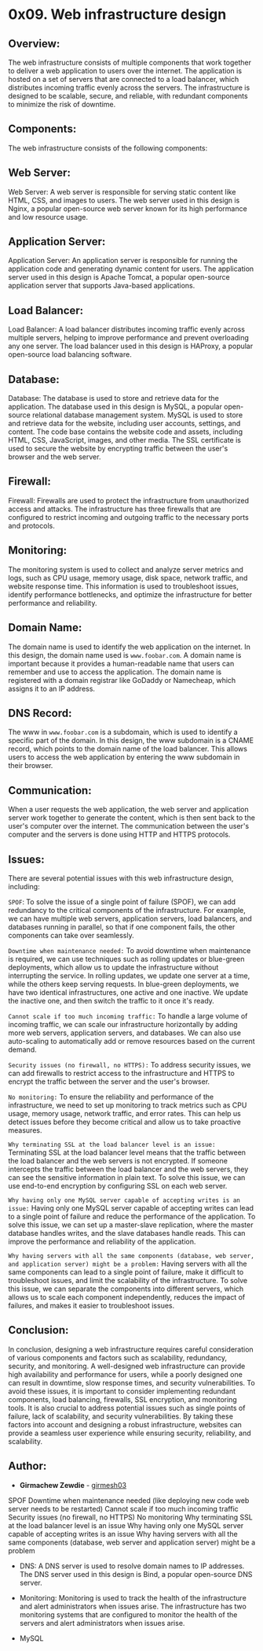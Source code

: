 # 0x09. Web infrastructure design

## Overview:

The web infrastructure consists of multiple components that work together to deliver a web application to users over the internet. The application is hosted on a set of servers that are connected to a load balancer, which distributes incoming traffic evenly across the servers. The infrastructure is designed to be scalable, secure, and reliable, with redundant components to minimize the risk of downtime.

## Components:
The web infrastructure consists of the following components:

## Web Server:

Web Server: A web server is responsible for serving static content like HTML, CSS, and images to users. The web server used in this design is Nginx, a popular open-source web server known for its high performance and low resource usage.

## Application Server:

Application Server: An application server is responsible for running the application code and generating dynamic content for users. The application server used in this design is Apache Tomcat, a popular open-source application server that supports Java-based applications.

## Load Balancer:

Load Balancer: A load balancer distributes incoming traffic evenly across multiple servers, helping to improve performance and prevent overloading any one server. The load balancer used in this design is HAProxy, a popular open-source load balancing software.

## Database:

Database: The database is used to store and retrieve data for the application. The database used in this design is MySQL, a popular open-source relational database management system. MySQL is used to store and retrieve data for the website, including user accounts, settings, and content. The code base contains the website code and assets, including HTML, CSS, JavaScript, images, and other media. The SSL certificate is used to secure the website by encrypting traffic between the user's browser and the web server.

## Firewall:

Firewall: Firewalls are used to protect the infrastructure from unauthorized access and attacks. The infrastructure has three firewalls that are configured to restrict incoming and outgoing traffic to the necessary ports and protocols.

## Monitoring:

The monitoring system is used to collect and analyze server metrics and logs, such as CPU usage, memory usage, disk space, network traffic, and website response time. This information is used to troubleshoot issues, identify performance bottlenecks, and optimize the infrastructure for better performance and reliability.


## Domain Name:

The domain name is used to identify the web application on the internet. In this design, the domain name used is `www.foobar.com`. A domain name is important because it provides a human-readable name that users can remember and use to access the application. The domain name is registered with a domain registrar like GoDaddy or Namecheap, which assigns it to an IP address.

## DNS Record:

The www in `www.foobar.com` is a subdomain, which is used to identify a specific part of the domain. In this design, the www subdomain is a CNAME record, which points to the domain name of the load balancer. This allows users to access the web application by entering the www subdomain in their browser.

## Communication:

When a user requests the web application, the web server and application server work together to generate the content, which is then sent back to the user's computer over the internet. The communication between the user's computer and the servers is done using HTTP and HTTPS protocols.

## Issues:

There are several potential issues with this web infrastructure design, including:

`SPOF`:
	To solve the issue of a single point of failure (SPOF), we can add redundancy to the critical components of the infrastructure. For example, we can have multiple web servers, application servers, load balancers, and databases running in parallel, so that if one component fails, the other components can take over seamlessly.

`Downtime when maintenance needed:`
	To avoid downtime when maintenance is required, we can use techniques such as rolling updates or blue-green deployments, which allow us to update the infrastructure without interrupting the service. In rolling updates, we update one server at a time, while the others keep serving requests. In blue-green deployments, we have two identical infrastructures, one active and one inactive. We update the inactive one, and then switch the traffic to it once it's ready.

`Cannot scale if too much incoming traffic:`
	To handle a large volume of incoming traffic, we can scale our infrastructure horizontally by adding more web servers, application servers, and databases. We can also use auto-scaling to automatically add or remove resources based on the current demand.

`Security issues (no firewall, no HTTPS):`
	To address security issues, we can add firewalls to restrict access to the infrastructure and HTTPS to encrypt the traffic between the server and the user's browser.

`No monitoring:`
	To ensure the reliability and performance of the infrastructure, we need to set up monitoring to track metrics such as CPU usage, memory usage, network traffic, and error rates. This can help us detect issues before they become critical and allow us to take proactive measures.

`Why terminating SSL at the load balancer level is an issue:`
	Terminating SSL at the load balancer level means that the traffic between the load balancer and the web servers is not encrypted. If someone intercepts the traffic between the load balancer and the web servers, they can see the sensitive information in plain text. To solve this issue, we can use end-to-end encryption by configuring SSL on each web server.

`Why having only one MySQL server capable of accepting writes is an issue:`
	Having only one MySQL server capable of accepting writes can lead to a single point of failure and reduce the performance of the application. To solve this issue, we can set up a master-slave replication, where the master database handles writes, and the slave databases handle reads. This can improve the performance and reliability of the application.

`Why having servers with all the same components (database, web server, and application server) might be a problem:`
	Having servers with all the same components can lead to a single point of failure, make it difficult to troubleshoot issues, and limit the scalability of the infrastructure. To solve this issue, we can separate the components into different servers, which allows us to scale each component independently, reduces the impact of failures, and makes it easier to troubleshoot issues.

## Conclusion:

In conclusion, designing a web infrastructure requires careful consideration of various components and factors such as scalability, redundancy, security, and monitoring. A well-designed web infrastructure can provide high availability and performance for users, while a poorly designed one can result in downtime, slow response times, and security vulnerabilities. To avoid these issues, it is important to consider implementing redundant components, load balancing, firewalls, SSL encryption, and monitoring tools. It is also crucial to address potential issues such as single points of failure, lack of scalability, and security vulnerabilities. By taking these factors into account and designing a robust infrastructure, websites can provide a seamless user experience while ensuring security, reliability, and scalability.

## Author:

- **Girmachew Zewdie** - [girmesh03](github.com/girmesh03)










SPOF
Downtime when maintenance needed (like deploying new code web server needs to be restarted)
Cannot scale if too much incoming traffic
Security issues (no firewall, no HTTPS)
No monitoring
Why terminating SSL at the load balancer level is an issue
Why having only one MySQL server capable of accepting writes is an issue
Why having servers with all the same components (database, web server and application server) might be a problem


- DNS: A DNS server is used to resolve domain names to IP addresses. The DNS server used in this design is Bind, a popular open-source DNS server.

- Monitoring: Monitoring is used to track the health of the infrastructure and alert administrators when issues arise. The infrastructure has two monitoring systems that are configured to monitor the health of the servers and alert administrators when issues arise.

- MySQL 